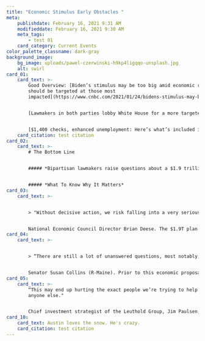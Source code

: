 ```yaml
---
title: "Economic Stimulus Early Obstacles "
meta:
    publishdate: February 16, 2021 9:31 AM
    modifieddate: February 16, 2021 9:30 AM
    meta_tags:
        - test 01
    card_category: Current Events
color_palette_classname: dark-gray
background_image:
    bg_image: uploads/pawel-czerwinski-h9kp4ligqqo-unsplash.jpg
    alt: swirl
card_01:
    card_text: >-
        Good Overview: [Biden’s stimulus may be too big amid economic recovery,
        should be targeted at those most
        impacted](https://www.cnbc.com/2021/01/24/bidens-stimulus-may-be-too-big-amid-economic-recovery-should-be-targeted-at-those-most-impacted.html)


        [Lawmakers in both parties lobby White House for a more targeted relief bill](https://www.washingtonpost.com/us-policy/2021/01/24/biden-stimulus-congress-briefing/)


        [$1,400 checks, enhanced unemployment: Here’s what’s included in Biden’s stimulus plan](https://www.cnbc.com/2021/01/14/bidens-stimulus-plan-includes-1400-dollar-checks-enhanced-unemployment.html)
    card_citation: test citation
card_02:
    card_text: >-
        # The Bottom Line


        ##### *Bipartisan lawmakers raise questions about a $1.9 trillion economic "rescue plan" by the new White House.*


        ##### *What To Know Why It Matters*
card_03:
    card_text: >-


        > "Without decisive action, we risk falling into a very serious economic hole, even more serious than the crisis we find ourselves in.”


        National Economic Council Director Brian Deese. The $1.9T plan includes some elements from previous plans: $1400 stimulus checks for those within a certain income level, $350 B for states and local areas, & added unemployment benefits.
card_04:
    card_text: >-


        > “There are still a lot of unanswered questions, most notably, how did the administration come up with $1.9 trillion dollars required, given that our figures show that there’s still about $1.8 trillion left to be spent.”


        Senator Susan Collins (R-Maine). Prior to this economic proposal, lawmakers have already passed $3+ trillion in stimulus.
card_05:
    card_text: >-
        “This may end up hurting the exact people we’re trying to help more than
        anyone else."


        Chief investment strategist of the Leuthold Group, Jim Paulsen, on the potential impact of too much stimulus money leading to unintended consequences (like inflation). Paulsen worries “the overuse and abuse of economic policy” could lead to a recession in 2022 or 2023.
card_10:
    card_text: Austin loves the snow. He's crazy.
    card_citation: test citation
---
```

